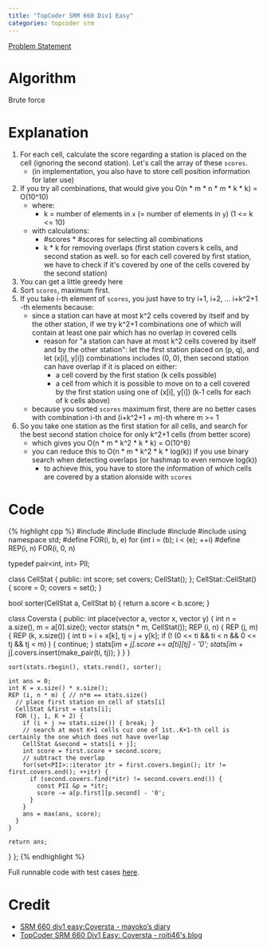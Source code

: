 ```yaml
---
title: "TopCoder SRM 660 Div1 Easy"
categories: topcoder srm
---
```


[Problem Statement](http://community.topcoder.com/stat?c=problem_statement&pm=13807)

# Algorithm

Brute force

# Explanation

1. For each cell, calculate the score regarding a station is placed on the cell (ignoring the second station). Let's call the array of these `scores`.
    - (in implementation, you also have to store cell position information for later use)
2. If you try all combinations, that would give you O(n * m * n * m * k * k) = O(10^10)
    - where:
        - k = number of elements in `x` (= number of elements in `y`) (1 <= k <= 10)
    - with calculations:
        - \#scores * #scores for selecting all combinations
        - k * k for removing overlaps (first station covers k cells, and second station as well. so for each cell covered by first station, we have to check if it's covered by one of the cells covered by the second station)
3. You can get a little greedy here
4. Sort `scores`, maximum first.
5. If you take i-th element of `scores`, you just have to try i+1, i+2, ... i+k^2+1 -th elements because:
    - since a station can have at most k^2 cells covered by itself and by the other station, if we try k^2+1 combinations one of which will contain at least one pair which has no overlap in covered cells
        - reason for "a station can have at most k^2 cells covered by itself and by the other station": let the first station placed on (p, q), and let (x[i], y[i]) combinations includes (0, 0), then second station can have overlap if it is placed on either:
            - a cell coverd by the first station (k cells possible)
            - a cell from which it is possible to move on to a cell covered by the first station using one of (x[i], y[i]) (k-1 cells for each of k cells above)
    - because you sorted `scores` maximum first, there are no better cases with combination i-th and (i+k^2+1 + m)-th where m >= 1
6. So you take one station as the first station for all cells, and search for the best second station choice for only k^2+1 cells (from better score)
    - which gives you O(n * m * k^2 * k * k) = O(10^8)
    - you can reduce this to O(n * m * k^2 * k * log(k)) if you use binary search when detecting overlaps (or hashmap to even remove log(k))
        - to achieve this, you have to store the information of which cells are covered by a station alonside with `scores`

# Code

{% highlight cpp %}
#include <iostream>
#include <string>
#include <vector>
#include <set>
#include <algorithm>
using namespace std;
#define FOR(i, b, e) for (int i = (b); i < (e); ++i)
#define REP(i, n) FOR(i, 0, n)

typedef pair<int, int> PII;

class CellStat {
  public:
    int score;
    set<PII> covers;
    CellStat();
};
CellStat::CellStat() {
  score = 0;
  covers = set<PII>();
}

bool sorter(CellStat a, CellStat b) {
  return a.score < b.score;
}

class Coversta {
  public:
  int place(vector <string> a, vector <int> x, vector <int> y) {
    int n = a.size(), m = a[0].size();
    vector<CellStat> stats(n * m, CellStat());
    REP (i, n) {
      REP (j, m) {
        REP (k, x.size()) {
          int ti = i + x[k], tj = j + y[k];
          if (! (0 <= ti && ti < n && 0 <= tj && tj < m) ) { continue; }
          stats[i*m + j].score += a[ti][tj] - '0';
          stats[i*m + j].covers.insert(make_pair(ti, tj));
        }
      }
    }

    sort(stats.rbegin(), stats.rend(), sorter);

    int ans = 0;
    int K = x.size() * x.size();
    REP (i, n * m) { // n*m == stats.size()
      // place first station on cell of stats[i]
      CellStat &first = stats[i];
      FOR (j, 1, K + 2) {
        if (i + j >= stats.size()) { break; }
        // search at most K+1 cells cuz one of 1st..K+1-th cell is certainly the one which does not have overlap
        CellStat &second = stats[i + j];
        int score = first.score + second.score;
        // subtract the overlap
        for(set<PII>::iterator itr = first.covers.begin(); itr != first.covers.end(); ++itr) {
          if (second.covers.find(*itr) != second.covers.end()) {
            const PII &p = *itr;
            score -= a[p.first][p.second] - '0';
          }
        }
        ans = max(ans, score);
      }
    }

    return ans;
  }
};
{% endhighlight %}

Full runnable code with test cases [here](https://github.com/Genki-S/programming-contest-blog/code/topcoder/srm/660/div1/Coversta.cpp).

# Credit

- [SRM 660 div1 easy:Coversta - mayoko’s diary](http://mayokoex.hatenablog.com/entry/2015/06/05/081145)
- [TopCoder SRM 660 Div1 Easy: Coversta - roiti46's blog](http://roiti46.hatenablog.com/entry/2015/06/04/233104)

